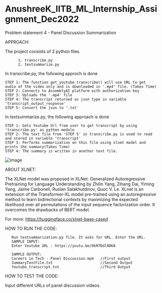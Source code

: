 # AnushreeK_IITB_ML_Internship_Assignment_Dec2022
Problem statement 4 - Panel Discussion Summarization

APPROACH:

The project consists of 2 python files 
          
          1. transcribe.py      
          2. textsummarize.py
          
In transcribe.py, the following approch is done
		
    STEP 1: The function get_youtube_transcribe() will use URL to get audio of the video only and is downloaded in '.mp4' file. (Takes Time)
    STEP 2: Connects to AssemblyAI platform with authorization key
    STEP 3: Uploads the '.mp4' file 
    STEP 4: The transcript returned as json type in variable 'transcript_output_response'
    STEP 5: Convert the json to '.txt' 
    
In textsummarize.py, the following approach is done

    STEP 1: Gets Youtube Url from user to get transcript by using 'transcribe.py' as python module 
    STEP 2: The text file from 'STEP 5' in transcribe.py is used to read and stored in variable 'transcript'
    STEP 3: Performs summarization on this file using xlnet model and prints the summary(Takes Time)
    STEP 4: The summary is written in another text file.
		
![image](https://user-images.githubusercontent.com/82230179/206616612-b6cbc600-92fe-4a71-9b99-84488f4f9d5d.png)

ABOUT XLNET:

The XLNet model was proposed in XLNet: Generalized Autoregressive Pretraining for Language Understanding by Zhilin Yang, Zihang Dai, Yiming Yang, Jaime Carbonell, Ruslan Salakhutdinov, Quoc V. Le. XLnet is an extension of the Transformer-XL model pre-trained using an autoregressive method to learn bidirectional contexts by maximizing the expected likelihood over all permutations of the input sequence factorization order. It overcomes the drawbacks of BERT model.

For more: https://huggingface.co/xlnet-base-cased

HOW TO RUN THE CODE:

       Run textsummarization.py file. It asks for URL. Enter the URL.
       SAMPLE INPUT:
       Enter Youtube URL : https://youtu.be/OkR7Ddl0DKA
       
       SAMPLE OUTPUT:
       Careers in Tech - Panel Discussion.mp4   //First output 
       SummaryTextFile.txt                      //Second Output
       Youtube_transcript.txt                   //Third Output
 
 HOW TO TEST THE CODE:
   
 Input different URLs of panel discussion videos.
